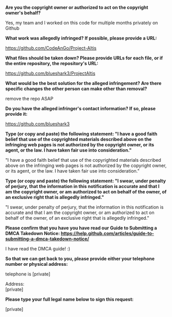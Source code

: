 **Are you the copyright owner or authorized to act on the copyright owner's behalf?**

Yes, my team and I worked on this code for multiple months privately on Github

**What work was allegedly infringed? If possible, please provide a URL:**

https://github.com/CodeAnGo/Project-Altis

**What files should be taken down? Please provide URLs for each file, or if the entire repository, the repository's URL:**

https://github.com/blueshark3/ProjectAltis

**What would be the best solution for the alleged infringement? Are there specific changes the other person can make other than removal?**

remove the repo ASAP

**Do you have the alleged infringer's contact information? If so, please provide it:**

https://github.com/blueshark3

**Type (or copy and paste) the following statement: "I have a good faith belief that use of the copyrighted materials described above on the infringing web pages is not authorized by the copyright owner, or its agent, or the law. I have taken fair use into consideration."**

"I have a good faith belief that use of the copyrighted materials described above on the infringing web pages is not authorized by the copyright owner, or its agent, or the law. I have taken fair use into consideration."

**Type (or copy and paste) the following statement: "I swear, under penalty of perjury, that the information in this notification is accurate and that I am the copyright owner, or am authorized to act on behalf of the owner, of an exclusive right that is allegedly infringed."**

"I swear, under penalty of perjury, that the information in this notification is accurate and that I am the copyright owner, or am authorized to act on behalf of the owner, of an exclusive right that is allegedly infringed."

**Please confirm that you have you have read our Guide to Submitting a DMCA Takedown Notice: https://help.github.com/articles/guide-to-submitting-a-dmca-takedown-notice/**

I have read the DMCA guide! :)

**So that we can get back to you, please provide either your telephone number or physical address:**

telephone is [private]

Address:  
[private]

**Please type your full legal name below to sign this request:**

[private]
